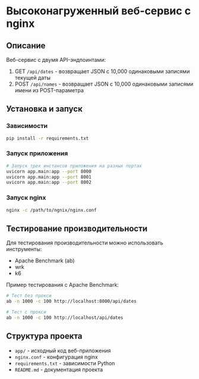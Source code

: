 # Высоконагруженный веб-сервис с nginx

## Описание
Веб-сервис с двумя API-эндпоинтами:
1. GET `/api/dates` - возвращает JSON с 10,000 одинаковыми записями текущей даты
2. POST `/api/names` - возвращает JSON с 10,000 одинаковыми записями имени из POST-параметра

## Установка и запуск

### Зависимости
```bash
pip install -r requirements.txt
```

### Запуск приложения
```bash
# Запуск трех инстансов приложения на разных портах
uvicorn app.main:app --port 8000
uvicorn app.main:app --port 8001
uvicorn app.main:app --port 8002
```

### Запуск nginx
```bash
nginx -c /path/to/ngnix/nginx.conf
```

## Тестирование производительности
Для тестирования производительности можно использовать инструменты:
- Apache Benchmark (ab)
- wrk
- k6

Пример тестирования с Apache Benchmark:
```bash
# Тест без прокси
ab -n 1000 -c 100 http://localhost:8000/api/dates

# Тест с прокси
ab -n 1000 -c 100 http://localhost/api/dates
```

## Структура проекта
- `app/` - исходный код веб-приложения
- `nginx.conf` - конфигурация nginx
- `requirements.txt` - зависимости Python
- `README.md` - документация проекта